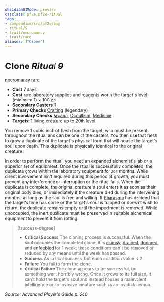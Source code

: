 ```yaml
---
obsidianUIMode: preview
cssclass: pf2e,pf2e-ritual
tags:
- compendium/src/pf2e/apg
- ritual/9
- trait/necromancy
- trait/rare
aliases: ["Clone"]
---
```

# Clone *Ritual 9*  
[necromancy](rules/traits/necromancy.md "Necromancy School Trait")  [rare](rules/traits/rare.md "Rare Rarity Trait")  

- **Cast** 7 days
- **Cost** rare laboratory supplies and reagents worth the target's level (minimum 1) × 100 gp
- **Secondary Casters** 3
- **Primary Checks** [Crafting](compendium/skills.md#Crafting) (legendary)
- **Secondary Checks** [Arcana](compendium/skills.md#Arcana), [Occultism](compendium/skills.md#Occultism), [Medicine](compendium/skills.md#Medicine)
- **Targets**: 1 living creature up to 20th level

You remove 1 cubic inch of flesh from the target, who must be present throughout the ritual and can be one of the casters. You then use that flesh to grow a duplicate of the target's physical form that will house the target's soul upon death. This duplicate is physically identical to the original creature.

In order to perform the ritual, you need an expanded alchemist's lab or a superior set of equipment. Once the ritual is successfully completed, the duplicate grows within the laboratory equipment for `2d4` months. While direct involvement isn't required during this period of growth, you must prevent any interference or interruption or the ritual fails. When the duplicate is complete, the original creature's soul enters it as soon as their original body dies, or immediately if the creature died during the intervening months, as long as the soul is free and willing. If [Pharasma](compendium/setting/deities/pharasma.md) has decided that the target's time has come or the target's soul is trapped or doesn't wish to return, the duplicate remains empty until the impediment is removed. While unoccupied, the inert duplicate must be preserved in suitable alchemical equipment to prevent it from rotting.

> [!success-degree] 
> - **Critical Success** The cloning process is successful. When the soul occupies the completed clone, it is [clumsy](rules/conditions.md#Clumsy), [drained](rules/conditions.md#Drained), [doomed](rules/conditions.md#Doomed), and [enfeebled](rules/conditions.md#Enfeebled) for 1 week; these conditions can't be removed or reduced by any means until the week has passed.
> - **Success** As critical success, but each condition value is 2.
> - **Failure** You fail to form the clone.
> - **Critical Failure** The clone appears to be successful, but something went horribly wrong. Once it grows to its full size, it can't hold the target's soul and instead houses a malevolent intelligence or an invasive creature such as an invidiak demon.

*Source: Advanced Player's Guide p. 240*